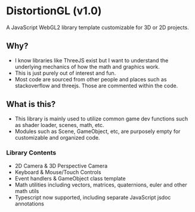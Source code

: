 # DistortionGL (v1.0)
A JavaScript WebGL2 library template customizable for 3D or 2D projects.
<!-- > API Reference [Docs](./js/Docs/API.md) -->

## Why?
- I know libraries like ThreeJS exist but I want to understand the underlying mechanics of how the math and graphics work.
- This is just purely out of interest and fun. 
- Most code are sourced from other people and places such as stackoverflow and threejs. Those are commented within the code.

## What is this?
- This library is mainly used to utilize common game dev functions such as shader loader, scenes, math, etc.
- Modules such as Scene, GameObject, etc, are purposely empty for customizable and organized code.

### Library Contents
- 2D Camera & 3D Perspective Camera
- Keyboard & Mouse/Touch Controls
- Event handlers & GameObject class template
- Math utilities including vectors, matrices, quaternions, euler and other math utils
- Typescript now supported, including separate JavaScript jsdoc annotations